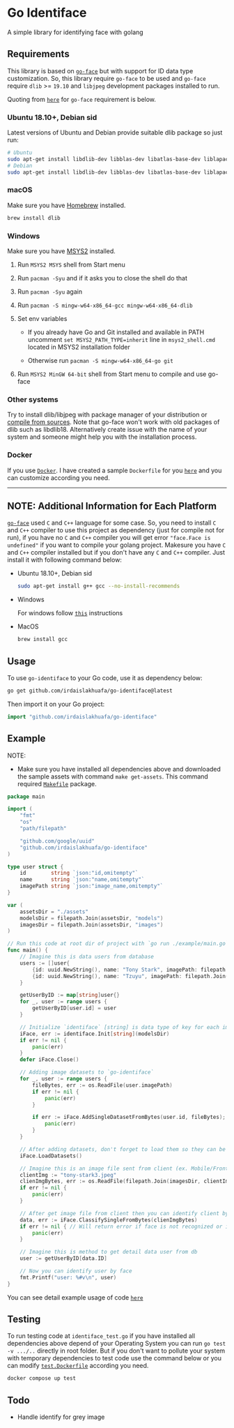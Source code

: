 # Go Identiface

A simple library for identifying face with golang

## Requirements

This library is based on [`go-face`](https://github.com/Kagami/go-face.git) but with support for ID data type customization. So, this library require `go-face` to be used and `go-face` require `dlib` >= `19.10` and `libjpeg` development packages installed to run.

Quoting from [`here`](https://github.com/Kagami/go-face/blob/master/README.md) for `go-face` requirement is below.

### Ubuntu 18.10+, Debian sid

Latest versions of Ubuntu and Debian provide suitable dlib package so just run:

```bash
# Ubuntu
sudo apt-get install libdlib-dev libblas-dev libatlas-base-dev liblapack-dev libjpeg-turbo8-dev --no-install-recommends
# Debian
sudo apt-get install libdlib-dev libblas-dev libatlas-base-dev liblapack-dev libjpeg62-turbo-dev --no-install-recommends
```

### macOS

Make sure you have [Homebrew](https://brew.sh) installed.

```bash
brew install dlib
```

### Windows

Make sure you have [MSYS2](https://www.msys2.org) installed.

1. Run `MSYS2 MSYS` shell from Start menu
2. Run `pacman -Syu` and if it asks you to close the shell do that
3. Run `pacman -Syu` again
4. Run `pacman -S mingw-w64-x86_64-gcc mingw-w64-x86_64-dlib`
5. Set env variables

   - If you already have Go and Git installed and available in PATH uncomment
     `set MSYS2_PATH_TYPE=inherit` line in `msys2_shell.cmd` located in MSYS2
     installation folder

   - Otherwise run `pacman -S mingw-w64-x86_64-go git`

6. Run `MSYS2 MinGW 64-bit` shell from Start menu to compile and use go-face

### Other systems

Try to install dlib/libjpeg with package manager of your distribution or
[compile from sources](http://dlib.net/compile.html). Note that go-face won't
work with old packages of dlib such as libdlib18. Alternatively create issue
with the name of your system and someone might help you with the installation
process.

### Docker

If you use [`Docker`](https://www.docker.com/). I have created a sample `Dockerfile` for you [`here`](./Dockerfile) and you can customize according you need.

---

## NOTE: Additional Information for Each Platform

[`go-face`](https://github.com/Kagami/go-face.git) used `C` and `C++` language for some case. So, you need to install `C` and `C++` compiler to use this project as dependency (just for compile not for run), if you have no `C` and `C++` compiler you will get error `"face.Face is undefined"` if you want to compile your golang project. Makesure you have `C` and `C++` compiler installed but if you don't have any `C` and `C++` compiler. Just install it with following command below:

- Ubuntu 18.10+, Debian sid

  ```bash
  sudo apt-get install g++ gcc --no-install-recommends
  ```

- Windows

  For windows follow [`this`](https://freecodecamp.org/news/how-to-install-c-and-cpp-compiler-on-windows/) instructions

- MacOS

  ```bash
  brew install gcc
  ```

## Usage

To use `go-identiface` to your Go code, use it as dependency below:

```bash
go get github.com/irdaislakhuafa/go-identiface@latest
```

Then import it on your Go project:

```go
import "github.com/irdaislakhuafa/go-identiface"
```

## Example

NOTE:

- Make sure you have installed all dependencies above and downloaded the sample assets with command `make get-assets`. This command required [`Makefile`](https://www.gnu.org/software/make) package.

```go
package main

import (
	"fmt"
	"os"
	"path/filepath"

	"github.com/google/uuid"
	"github.com/irdaislakhuafa/go-identiface"
)

type user struct {
	id        string `json:"id,omitempty"`
	name      string `json:"name,omitempty"`
	imagePath string `json:"image_name,omitempty"`
}

var (
	assetsDir = "./assets"
	modelsDir = filepath.Join(assetsDir, "models")
	imagesDir = filepath.Join(assetsDir, "images")
)

// Run this code at root dir of project with `go run ./example/main.go`
func main() {
	// Imagine this is data users from database
	users := []user{
		{id: uuid.NewString(), name: "Tony Stark", imagePath: filepath.Join(imagesDir, "tony-stark.jpeg")},
		{id: uuid.NewString(), name: "Tzuyu", imagePath: filepath.Join(imagesDir, "tzuyu.jpg")},
	}

	getUserByID := map[string]user{}
	for _, user := range users {
		getUserByID[user.id] = user
	}

	// Initialize `identiface` [string] is data type of key for each image
	iFace, err := identiface.Init[string](modelsDir)
	if err != nil {
		panic(err)
	}
	defer iFace.Close()

	// Adding image datasets to `go-identiface`
	for _, user := range users {
		fileBytes, err := os.ReadFile(user.imagePath)
		if err != nil {
			panic(err)
		}

		if err := iFace.AddSingleDatasetFromBytes(user.id, fileBytes); err != nil {
			panic(err)
		}
	}

	// After adding datasets, don't forget to load them so they can be used by `go-identiface`. After this you can identify user by human face of image
	iFace.LoadDatasets()

	// Imagine this is an image file sent from client (ex. Mobile/Frontend/Etc)
	clientImg := "tony-stark3.jpeg"
	clienImgBytes, err := os.ReadFile(filepath.Join(imagesDir, clientImg))
	if err != nil {
		panic(err)
	}

	// After get image file from client then you can identify client by face of the image
	data, err := iFace.ClassifySingleFromBytes(clienImgBytes)
	if err != nil { // Will return error if face is not recognized or image contain multiple face
		panic(err)
	}

	// Imagine this is method to get detail data user from db
	user := getUserByID[data.ID]

	// Now you can identify user by face
	fmt.Printf("user: %#v\n", user)
}
```

You can see detail example usage of code [`here`](./example/main.go)

## Testing

To run testing code at `identiface_test.go` if you have installed all dependencies above depend of your Operating System you can run `go test -v .../..` directly in root folder. But if you don't want to pollute your system with temporary dependencies to test code use the command below or you can modify [`test.Dockerfile`](./test.Dockerfile) according you need.

```bash
docker compose up test
```

## Todo

- Handle identify for grey image
